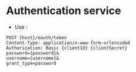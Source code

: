 # Authentication service

* Use : 
```
POST {host}/oauth/token
Content-Type: application/x-www-form-urlencoded
Authorization: Basic {clientId} {clientSecret}
password={password}&
username={username}&
grant_type=password
```
